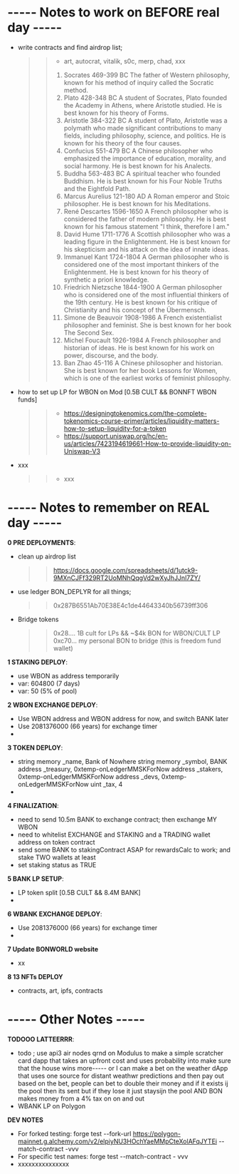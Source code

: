 
# ----- Notes to work on BEFORE real day -----
- write contracts and find airdrop list; 
    >> - art, autocrat, vitalik, s0c, merp, chad, xxx
    >> 1. Socrates	469-399 BC	The father of Western philosophy, known for his method of inquiry called the Socratic method.
    >> 2. Plato	428-348 BC	A student of Socrates, Plato founded the Academy in Athens, where Aristotle studied. He is best known for his theory of Forms.
    >> 3. Aristotle	384-322 BC	A student of Plato, Aristotle was a polymath who made significant contributions to many fields, including philosophy, science, and politics. He is known for his theory of the four causes.
    >> 4. Confucius	551-479 BC	A Chinese philosopher who emphasized the importance of education, morality, and social harmony. He is best known for his Analects.
    >> 5. Buddha	563-483 BC	A spiritual teacher who founded Buddhism. He is best known for his Four Noble Truths and the Eightfold Path.
    >> 6. Marcus Aurelius	121-180 AD	A Roman emperor and Stoic philosopher. He is best known for his Meditations.
    >> 7. René Descartes	1596-1650	A French philosopher who is considered the father of modern philosophy. He is best known for his famous statement "I think, therefore I am."
    >> 8. David Hume	1711-1776	A Scottish philosopher who was a leading figure in the Enlightenment. He is best known for his skepticism and his attack on the idea of innate ideas.
    >> 9. Immanuel Kant	1724-1804	A German philosopher who is considered one of the most important thinkers of the Enlightenment. He is best known for his theory of synthetic a priori knowledge.
    >> 10. Friedrich Nietzsche	1844-1900	A German philosopher who is considered one of the most influential thinkers of the 19th century. He is best known for his critique of Christianity and his concept of the Übermensch.
    >> 11. Simone de Beauvoir	1908-1986	A French existentialist philosopher and feminist. She is best known for her book The Second Sex.
    >> 12. Michel Foucault	1926-1984	A French philosopher and historian of ideas. He is best known for his work on power, discourse, and the body.
    >> 13. Ban Zhao	45-116	A Chinese philosopher and historian. She is best known for her book Lessons for Women, which is one of the earliest works of feminist philosophy.
- how to set up LP for WBON on Mod [0.5B CULT &&  BONNFT WBON funds]
    >> - https://designingtokenomics.com/the-complete-tokenomics-course-primer/articles/liquidity-matters-how-to-setup-liquidity-for-a-token
    >> - https://support.uniswap.org/hc/en-us/articles/7423194619661-How-to-provide-liquidity-on-Uniswap-V3
- xxx
    >> - xxx


# ----- Notes to remember on REAL day -----

**0 PRE DEPLOYMENTS**:
- clean up airdrop list
    >> https://docs.google.com/spreadsheets/d/1utck9-9MXnCJFf329RT2UoMNhQqgVd2wXyJhJJnl7ZY/
- use ledger BON_DEPLYR for all things;
    >> 0x287B6551Ab70E38E4c1de44643340b56739ff306
- Bridge tokens
    >> 0x28.... 1B cult for LPs && ~$4k BON for WBON/CULT LP
    >> 0xc70... my personal BON to bridge (this is freedom fund wallet)

**1 STAKING DEPLOY**:
- use WBON as address temporarily
- var: 604800 (7 days)
- var: 50 (5% of pool)

**2 WBON EXCHANGE DEPLOY**:
- Use WBON address and WBON address for now, and switch BANK later
- Use 2081376000 (66 years) for exchange timer
- 

**3 TOKEN DEPLOY**:
- string memory _name,      Bank of Nowhere
    string memory _symbol,  BANK
    address _treasury,      0xtemp-onLedgerMMSKForNow
    address _stakers,       0xtemp-onLedgerMMSKForNow
    address _devs,          0xtemp-onLedgerMMSKForNow
    uint _tax,              4
- 

**4 FINALIZATION**:
- need to send 10.5m BANK to exchange contract; then exchange MY WBON
- need to whitelist EXCHANGE and STAKING and a TRADING wallet address on token contract
- send some BANK to stakingContract ASAP for rewardsCalc to work; and stake TWO wallets at least
- set staking status as TRUE

**5 BANK LP SETUP**:
- LP token split [0.5B CULT && 8.4M BANK]
- 

**6 WBANK EXCHANGE DEPLOY**:
- Use 2081376000 (66 years) for exchange timer
- 

**7 Update BONWORLD website**
- xx

**8 13 NFTs DEPLOY**
- contracts, art, ipfs, contracts


# ----- Other Notes -----

**TODOOO LATTEERRR**:
- todo ; use api3 air nodes qrnd on Modulus to make a simple scratcher card dapp that takes an upfront cost and uses probability into make sure that the house wins more----- or I can make a bet on the weather dApp that uses one source for distant weathwr predictions and then pay out based on the bet, people can bet to double their money and if it exists ij the pool then its sent but if they lose it just staysijn the pool AND BON makes money from a 4% tax on on and out
- WBANK LP on Polygon




**DEV NOTES**
- For forked testing: forge test --fork-url https://polygon-mainnet.g.alchemy.com/v2/elpiyNU3HOchYaeMMpCteXolAFqJYTEi --match-contract <test contract name> -vvv
- For specific test names: forge test --match-contract <test contract name>- vvv
- xxxxxxxxxxxxxxx
